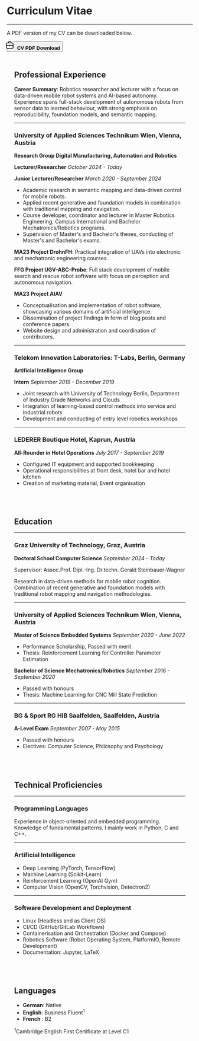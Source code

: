 # Curriculum Vitae

---

A PDF version of my CV can be downloaded below.

<a href="https://drive.google.com/file/d/1dcP-0vmCk92afZcwQThd03VmbKZ-wBFj/view?usp=sharing" target=”_blank”>
<button class="button-highlight w3-button w3-padding-16 w3-white w3-block w3-left-align">
    <img style="height:20px; transform:translate(-50%,-2.5px);" src="./img/icons/briefcase.svg"><span><b>CV PDF Download</b></span></b>
</button>
</a>

</div>
<div class="w3-card-4 w3-margin w3-white" style="padding: 15pt;">


## Professional Experience

**Career Summary**: Robotics researcher and lecturer with a focus on data-driven mobile robot systems and AI-based autonomy. Experience spans full-stack development of autonomous robots from sensor data to learned behaviour, with strong emphasis on reproducibility, foundation models, and semantic mapping.

---

### University of Applied Sciences Technikum Wien, Vienna, Austria

**Research Group Digital Manufacturing, Automation and Robotics**

**Lecturer/Researcher**  *October 2024 - Today*

**Junior Lecturer/Researcher** *March 2020 - September 2024*

- Academic research in semantic mapping and data-driven control for mobile robots.
- Applied recent generative and foundation models in combination with traditional mapping and navigation.
- Course developer, coordinator and lecturer in Master Robotics Engineering, Campus International and Bachelor Mechatronics/Robotics programs.
- Supervision of Master's and Bachelor's theses, conducting of Master's and Bachelor's exams.

**MA23 Project DrohnFH**: Practical integration of UAVs into electronic and mechatronic engineering courses.

**FFG Project UGV-ABC-Probe**: Full stack development of mobile search and rescue robot software with focus on perception and autonomous navigation.

**MA23 Project AIAV**

- Conceptualisation and implementation of robot software, showcasing various domains of artificial intelligence.
- Dissemination of project findings in form of blog posts and conference papers.
- Website design and administration and coordination of contributors.

---

### Telekom Innovation Laboratories: T-Labs, Berlin, Germany

**Artificial Intelligence Group**

**Intern** *September 2019 - December 2019*

- Joint research with University of Technology Berlin, Department of Industry Grade Networks and Clouds
- Integration of learning-based control methods into service and industrial robots
- Development and conducting of entry level robotics workshops

---

### LEDERER Boutique Hotel, Kaprun, Austria

**All-Rounder in Hotel Operations** *July 2017 - September 2019*

- Configured IT equipment and supported bookkeeping
- Operational responsibilities at front desk, hotel bar and hotel kitchen
- Creation of marketing material, Event organisation

</div>
<div class="w3-card-4 w3-margin w3-white" style="padding: 15pt;">

## Education

---

### Graz University of Technology, Graz, Austria

**Doctoral School Computer Science** *September 2024 - Today*

Supervisor: Assoc.Prof. Dipl.-Ing. Dr.techn. Gerald Steinbauer-Wagner

Research in data-driven methods for mobile robot cognition. Combination of recent generative and foundation models with traditional robot mapping and navigation methodologies.

---

### University of Applied Sciences Technikum Wien, Vienna, Austria

**Master of Science Embedded Systems** *September 2020 - June 2022*

- Performance Scholarship, Passed with merit
- Thesis: Reinforcement Learning for Controller Parameter Estimation


**Bachelor of Science Mechatronics/Robotics** *September 2016 - September 2020*

- Passed with honours
- Thesis: Machine Learning for CNC Mill State Prediction

---

### BG & Sport RG HIB Saalfelden, Saalfelden, Austria

**A-Level Exam** *September 2007 - May 2015*

- Passed with honours
- Electives: Computer Science, Philosophy and Psychology

</div>
<div class="w3-card-4 w3-margin w3-white" style="padding: 15pt;">

## Technical Proficiencies

---

### Programming Languages

Experience in object-oriented and embedded programming. Knowledge of fundamental patterns. I mainly work in Python, C and C++.

---

### Artificial Intelligence

* Deep Learning (PyTorch, TensorFlow)
* Machine Learning (Scikit-Learn)
* Reinforcement Learning (OpenAI Gym)
* Computer Vision (OpenCV, Torchvision, Detectron2)

---

### Software Development and Deployment

* Linux (Headless and as Client OS)
* CI/CD (GitHub/GitLab Workflows)
* Containerisation and Orchestration (Docker and Compose)
* Robotics Software (Robot Operating System, PlatformIO, Remote Development)
* Documentation: Jupyter, LaTeX

</div>
<div class="w3-card-4 w3-margin w3-white" style="padding: 15pt;">

## Languages

- **German**: Native
- **English**: Business Fluent<sup>1</sup>
- **French** : B2

<sup>1</sup>Cambridge English First Certificate at Level C1